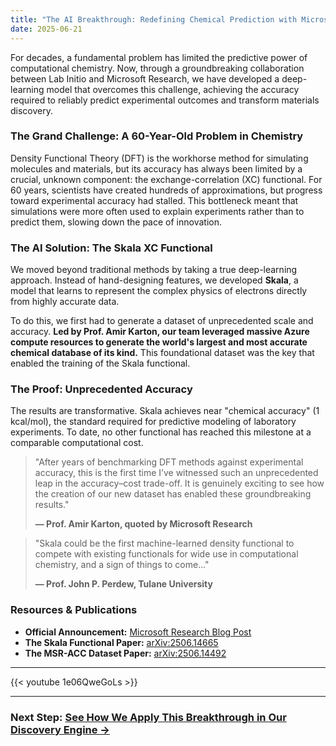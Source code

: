 ```yaml
---
title: "The AI Breakthrough: Redefining Chemical Prediction with Microsoft Research"
date: 2025-06-21
---
```


For decades, a fundamental problem has limited the predictive power of computational chemistry. Now, through a groundbreaking collaboration between Lab Initio and Microsoft Research, we have developed a deep-learning model that overcomes this challenge, achieving the accuracy required to reliably predict experimental outcomes and transform materials discovery.

### The Grand Challenge: A 60-Year-Old Problem in Chemistry

Density Functional Theory (DFT) is the workhorse method for simulating molecules and materials, but its accuracy has always been limited by a crucial, unknown component: the exchange-correlation (XC) functional. For 60 years, scientists have created hundreds of approximations, but progress toward experimental accuracy had stalled. This bottleneck meant that simulations were more often used to explain experiments rather than to predict them, slowing down the pace of innovation.

### The AI Solution: The Skala XC Functional

We moved beyond traditional methods by taking a true deep-learning approach. Instead of hand-designing features, we developed **Skala**, a model that learns to represent the complex physics of electrons directly from highly accurate data.

To do this, we first had to generate a dataset of unprecedented scale and accuracy. **Led by Prof. Amir Karton, our team leveraged massive Azure compute resources to generate the world's largest and most accurate chemical database of its kind.** This foundational dataset was the key that enabled the training of the Skala functional.

### The Proof: Unprecedented Accuracy

The results are transformative. Skala achieves near "chemical accuracy" (1 kcal/mol), the standard required for predictive modeling of laboratory experiments. To date, no other functional has reached this milestone at a comparable computational cost.

> "After years of benchmarking DFT methods against experimental accuracy, this is the first time I’ve witnessed such an unprecedented leap in the accuracy–cost trade-off. It is genuinely exciting to see how the creation of our new dataset has enabled these groundbreaking results."
>
> **— Prof. Amir Karton, quoted by Microsoft Research**

> "Skala could be the first machine-learned density functional to compete with existing functionals for wide use in computational chemistry, and a sign of things to come..."
>
> **— Prof. John P. Perdew, Tulane University**

### Resources & Publications

*   **Official Announcement:** [Microsoft Research Blog Post](https://www.microsoft.com/en-us/research/blog/breaking-bonds-breaking-ground-advancing-the-accuracy-of-computational-chemistry-with-deep-learning/)
*   **The Skala Functional Paper:** [arXiv:2506.14665](https://arxiv.org/abs/2506.14665)
*   **The MSR-ACC Dataset Paper:** [arXiv:2506.14492](https://arxiv.org/abs/2506.14492)

---

{{< youtube 1e06QweGoLs >}}

---

### **Next Step: [See How We Apply This Breakthrough in Our Discovery Engine &rarr;](/platform/discovery-engine/)**
